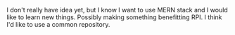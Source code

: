 I don't really have idea yet, but I know I want to use MERN stack and I would like to learn new things. Possibly making something benefitting RPI. 
I think I'd like to use a common repository. 
